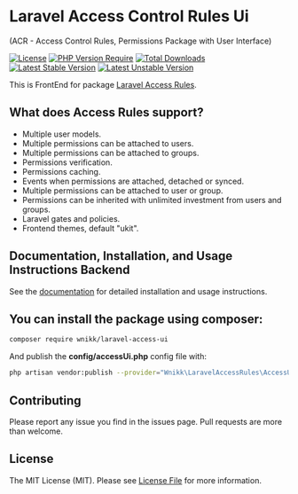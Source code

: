 
# Laravel Access Control Rules Ui
(ACR - Access Control Rules, Permissions Package with User Interface)

[![License](https://poser.pugx.org/wnikk/laravel-access-ui/license)](//packagist.org/packages/wnikk/laravel-access-ui)
[![PHP Version Require](http://poser.pugx.org/wnikk/laravel-access-ui/require/php)](https://packagist.org/packages/wnikk/laravel-access-ui)
[![Total Downloads](http://poser.pugx.org/wnikk/laravel-access-ui/downloads)](https://packagist.org/packages/wnikk/laravel-access-ui)
[![Latest Stable Version](https://poser.pugx.org/wnikk/laravel-access-ui/v)](//packagist.org/packages/wnikk/laravel-access-ui)
[![Latest Unstable Version](http://poser.pugx.org/wnikk/laravel-access-ui/v/unstable)](https://packagist.org/packages/wnikk/laravel-access-ui)

This is FrontEnd for package [Laravel Access Rules](https://github.com/wnikk/laravel-access-rules/).
 

## What does Access Rules support?

- Multiple user models.
- Multiple permissions can be attached to users.
- Multiple permissions can be attached to groups.
- Permissions verification.
- Permissions caching.
- Events when permissions are attached, detached or synced.
- Multiple permissions can be attached to user or group.
- Permissions can be inherited with unlimited investment from users and groups.
- Laravel gates and policies.
- Frontend themes, default "ukit".


## Documentation, Installation, and Usage Instructions Backend

See the [documentation](https://github.com/wnikk/laravel-access-rules/tree/master/docs) for detailed installation and usage instructions.


## You can install the package using composer:

```bash
composer require wnikk/laravel-access-ui
```

And publish the **config/accessUi.php** config file with:

```bash
php artisan vendor:publish --provider="Wnikk\LaravelAccessRules\AccessUiServiceProvider"
```


## Contributing

Please report any issue you find in the issues page. Pull requests are more than welcome.


## License

The MIT License (MIT). Please see [License File](LICENSE.md) for more information.
